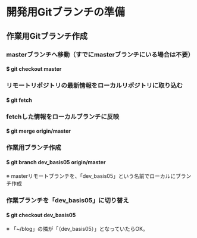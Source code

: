 # 開発用Gitブランチの準備

## 作業用Gitブランチ作成

### masterブランチへ移動（すでにmasterブランチにいる場合は不要）
#### $ git checkout master

### リモートリポジトリの最新情報をローカルリポジトリに取り込む
#### $ git fetch

### fetchした情報をローカルブランチに反映
#### $ git merge origin/master

### 作業用ブランチ作成
#### $ git branch dev_basis05 origin/master
※ masterリモートブランチを、「dev_basis05」という名前でローカルにブランチ作成

### 作業ブランチを「dev_basis05」に切り替え
#### $ git checkout dev_basis05
※ 「~/blog」の隣が「（dev_basis05）」となっていたらOK。